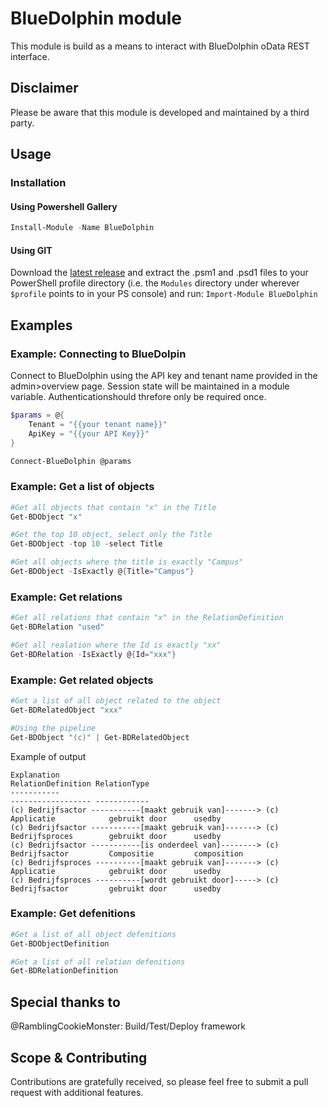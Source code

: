 # BlueDolphin module
This module is build as a means to interact with BlueDolphin oData REST interface.

## Disclaimer
Please be aware that this module is developed and maintained by a third party.

## Usage

### Installation
#### Using Powershell Gallery

```PowerShell
Install-Module -Name BlueDolphin
```

#### Using GIT

Download the [latest release](https://github.com/michael19842/BlueDolhin/releases/latest) and  extract the .psm1 and .psd1 files to your PowerShell profile directory (i.e. the `Modules` directory under wherever `$profile` points to in your PS console) and run:
`Import-Module BlueDolphin`

## Examples

### Example: Connecting to BlueDolpin

Connect to BlueDolphin using the API key and tenant name provided in the admin>overview page. Session state will be maintained in a module variable. Authenticationshould threfore only be required once. 

```PowerShell
$params = @{
    Tenant = "{{your tenant name}}"
    ApiKey = "{{your API Key}}"
}

Connect-BlueDolphin @params
```

### Example: Get a list of objects

```PowerShell
#Get all objects that contain "x" in the Title
Get-BDObject "x" 

#Get the top 10 object, select only the Title
Get-BDObject -top 10 -select Title

#Get all objects where the title is exactly "Campus"
Get-BDObject -IsExactly @{Title="Campus"}
```

### Example: Get relations 
```PowerShell
#Get all relations that contain "x" in the RelationDefinition
Get-BDRelation "used" 

#Get all realation where the Id is exactly "xx"
Get-BDRelation -IsExactly @{Id="xxx"}
```

### Example: Get related objects
```PowerShell
#Get a list of all object related to the object 
Get-BDRelatedObject "xxx" 

#Using the pipeline
Get-BDObject "(c)" | Get-BDRelatedObject
```

Example of output
````
Explanation                                                                        RelationDefinition RelationType
-----------                                                                        ------------------ ------------
(c) Bedrijfsactor -----------[maakt gebruik van]-------> (c) Applicatie            gebruikt door      usedby
(c) Bedrijfsactor -----------[maakt gebruik van]-------> (c) Bedrijfsproces        gebruikt door      usedby
(c) Bedrijfsactor -----------[is onderdeel van]--------> (c) Bedrijfsactor         Compositie         composition
(c) Bedrijfsproces ----------[maakt gebruik van]-------> (c) Applicatie            gebruikt door      usedby
(c) Bedrijfsproces ----------[wordt gebruikt door]-----> (c) Bedrijfsactor         gebruikt door      usedby
````
### Example: Get defenitions
```PowerShell
#Get a list of all object defenitions
Get-BDObjectDefinition 

#Get a list of all relation defenitions
Get-BDRelationDefinition 
```



## Special thanks to 
@RamblingCookieMonster: Build/Test/Deploy framework

## Scope & Contributing
Contributions are gratefully received, so please feel free to submit a pull request with additional features.
